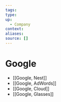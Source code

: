 ```yaml
---
tags:
type:
up:
  - Company
context:
aliases:
source: []
---
```


# Google

- [[Google, Nest]]
- [[Google, AdWords]]
- [[Google, Cloud]]
- [[Google, Glasses]]
